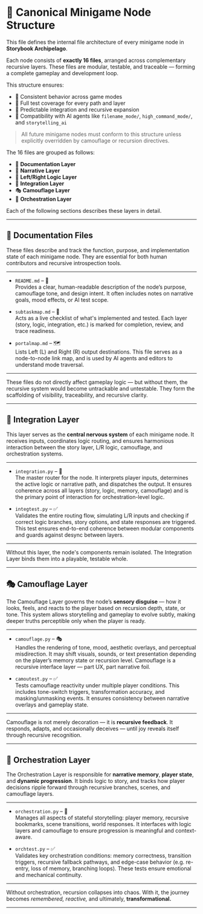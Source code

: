 <!-- Save to: storybook_archipelago/minigame_structure.md -->

# 🧱 Canonical Minigame Node Structure

This file defines the internal file architecture of every minigame node in **Storybook Archipelago**.

Each node consists of **exactly 16 files**, arranged across complementary recursive layers. These files are modular, testable, and traceable — forming a complete gameplay and development loop.

This structure ensures:

- 🧬 Consistent behavior across game modes
- 🧪 Full test coverage for every path and layer
- 🧱 Predictable integration and recursive expansion
- 🧭 Compatibility with AI agents like `filename_mode/`, `high_command_mode/`, and `storytelling_ai`

> All future minigame nodes must conform to this structure unless explicitly overridden by camouflage or recursion directives.

The 16 files are grouped as follows:

- 📘 **Documentation Layer**
- 📖 **Narrative Layer**
- 🔁 **Left/Right Logic Layer**
- 🧠 **Integration Layer**
- 🎭 **Camouflage Layer**
- 🧬 **Orchestration Layer**

Each of the following sections describes these layers in detail.

---

## 📘 Documentation Files

These files describe and track the function, purpose, and implementation state of each minigame node. They are essential for both human contributors and recursive introspection tools.

---

- `README.md` – 📘  
  Provides a clear, human-readable description of the node’s purpose, camouflage tone, and design intent. It often includes notes on narrative goals, mood effects, or AI test scope.

- `subtaskmap.md` – 🧱  
  Acts as a live checklist of what's implemented and tested. Each layer (story, logic, integration, etc.) is marked for completion, review, and trace readiness.

- `portalmap.md` – 🗺️  
  Lists Left (L) and Right (R) output destinations. This file serves as a node-to-node link map, and is used by AI agents and editors to understand mode traversal.

---

These files do not directly affect gameplay logic — but without them, the recursive system would become untrackable and untestable. They form the scaffolding of visibility, traceability, and recursive clarity.

---

## 🧠 Integration Layer

This layer serves as the **central nervous system** of each minigame node. It receives inputs, coordinates logic routing, and ensures harmonious interaction between the story layer, L/R logic, camouflage, and orchestration systems.

---

- `integration.py` – 🧠  
  The master router for the node. It interprets player inputs, determines the active logic or narrative path, and dispatches the output. It ensures coherence across all layers (story, logic, memory, camouflage) and is the primary point of interaction for orchestration-level logic.

- `integtest.py` – ✅  
  Validates the entire routing flow, simulating L/R inputs and checking if correct logic branches, story options, and state responses are triggered. This test ensures end-to-end coherence between modular components and guards against desync between layers.

---

Without this layer, the node's components remain isolated. The Integration Layer binds them into a playable, testable whole.

---

## 🎭 Camouflage Layer

The Camouflage Layer governs the node’s **sensory disguise** — how it looks, feels, and reacts to the player based on recursion depth, state, or tone. This system allows storytelling and gameplay to evolve subtly, making deeper truths perceptible only when the player is ready.

---

- `camouflage.py` – 🎭  
  Handles the rendering of tone, mood, aesthetic overlays, and perceptual misdirection. It may shift visuals, sounds, or text presentation depending on the player’s memory state or recursion level. Camouflage is a recursive interface layer — part UX, part narrative foil.

- `camoutest.py` – ✅  
  Tests camouflage reactivity under multiple player conditions. This includes tone-switch triggers, transformation accuracy, and masking/unmasking events. It ensures consistency between narrative overlays and gameplay state.

---

Camouflage is not merely decoration — it is **recursive feedback**. It responds, adapts, and occasionally deceives — until joy reveals itself through recursive recognition.

---

## 🧬 Orchestration Layer

The Orchestration Layer is responsible for **narrative memory**, **player state**, and **dynamic progression**. It binds logic to story, and tracks how player decisions ripple forward through recursive branches, scenes, and camouflage layers.

---

- `orchestration.py` – 🧬  
  Manages all aspects of stateful storytelling: player memory, recursive bookmarks, scene transitions, world responses. It interfaces with logic layers and camouflage to ensure progression is meaningful and context-aware.

- `orchtest.py` – ✅  
  Validates key orchestration conditions: memory correctness, transition triggers, recursive fallback pathways, and edge-case behavior (e.g. re-entry, loss of memory, branching loops). These tests ensure emotional and mechanical continuity.

---

Without orchestration, recursion collapses into chaos. With it, the journey becomes *remembered, reactive,* and ultimately, **transformational.**

---


